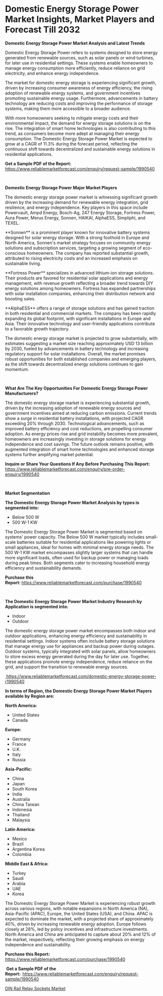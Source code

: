 <p><h1>Domestic Energy Storage Power Market Insights, Market Players and Forecast Till 2032</h1></p><p><strong>Domestic Energy Storage Power Market Analysis and Latest Trends</strong></p>
<p><p>Domestic Energy Storage Power refers to systems designed to store energy generated from renewable sources, such as solar panels or wind turbines, for later use in residential settings. These systems enable homeowners to manage energy consumption more efficiently, reduce reliance on grid electricity, and enhance energy independence.</p><p>The market for domestic energy storage is experiencing significant growth, driven by increasing consumer awareness of energy efficiency, the rising adoption of renewable energy systems, and government incentives promoting sustainable energy usage. Furthermore, advancements in battery technology are reducing costs and improving the performance of storage systems, making them more accessible to a broader audience.</p><p>With more homeowners seeking to mitigate energy costs and their environmental impact, the demand for energy storage solutions is on the rise. The integration of smart home technologies is also contributing to this trend, as consumers become more adept at managing their energy consumption. The Domestic Energy Storage Power Market is expected to grow at a CAGR of 11.3% during the forecast period, reflecting the continuous shift towards decentralized and sustainable energy solutions in residential applications.</p></p>
<p><strong>Get a Sample PDF of the Report:&nbsp;</strong> <a href="https://www.reliablemarketforecast.com/enquiry/request-sample/1990540?utm_campaign=1130&utm_medium=2&utm_source=Github&utm_content=ia&utm_term=14022025&utm_id=domestic-energy-storage-power">https://www.reliablemarketforecast.com/enquiry/request-sample/1990540</a></p>
<p>&nbsp;</p>
<p><strong>Domestic Energy Storage Power Major Market Players</strong></p>
<p><p>The domestic energy storage power market is witnessing significant growth driven by the increasing demand for renewable energy integration, grid resilience, and energy independence. Key players in this space include Powervault, Ampd Energy, Bosch-Ag, 247 Energy Storage, Fortress Power, Aura Power, Merus Energy, Sonnen, HAIKAI, AlphaESS, Simpliphi, and TEXEL.</p><p>**Sonnen** is a prominent player known for innovative battery systems designed for solar energy storage. With a strong foothold in Europe and North America, Sonnen's market strategy focuses on community energy solutions and subscription services, targeting a growing segment of eco-conscious homeowners. The company has reported substantial growth, attributed to rising electricity costs and an increased emphasis on sustainable living.</p><p>**Fortress Power** specializes in advanced lithium-ion storage solutions. Their products are favored for residential solar applications and energy management, with revenue growth reflecting a broader trend towards DIY energy solutions among homeowners. Fortress has expanded partnerships with solar installation companies, enhancing their distribution network and boosting sales.</p><p>**AlphaESS** offers a range of storage solutions and has gained traction in both residential and commercial markets. The company has been rapidly expanding its global footprint, with significant installations in Europe and Asia. Their innovative technology and user-friendly applications contribute to a favorable growth trajectory.</p><p>The domestic energy storage market is projected to grow substantially, with estimates suggesting a market size reaching approximately USD 13 billion by 2030, fueled by advancements in battery technology and increasing regulatory support for solar installations. Overall, the market promises robust opportunities for both established companies and emerging players, as the shift towards decentralized energy solutions continues to gain momentum.</p></p>
<p>&nbsp;</p>
<p><strong>What Are The Key Opportunities For Domestic Energy Storage Power Manufacturers?</strong></p>
<p><p>The domestic energy storage market is experiencing substantial growth, driven by the increasing adoption of renewable energy sources and government incentives aimed at reducing carbon emissions. Current trends show a surge in residential battery installations, with projected CAGR exceeding 20% through 2030. Technological advancements, such as improved battery efficiency and cost reductions, are propelling consumer adoption. As energy prices rise and grid instability becomes more prevalent, homeowners are increasingly investing in storage solutions for energy independence and cost savings. The future outlook remains positive, with augmented integration of smart home technologies and enhanced storage systems further amplifying market potential.</p></p>
<p><strong>Inquire or Share Your Questions If Any Before Purchasing This Report:</strong> <a href="https://www.reliablemarketforecast.com/enquiry/pre-order-enquiry/1990540?utm_campaign=1130&utm_medium=2&utm_source=Github&utm_content=ia&utm_term=14022025&utm_id=domestic-energy-storage-power">https://www.reliablemarketforecast.com/enquiry/pre-order-enquiry/1990540</a></p>
<p>&nbsp;</p>
<p><strong>Market Segmentation</strong></p>
<p><strong>The Domestic Energy Storage Power Market Analysis by types is segmented into:</strong></p>
<p><ul><li>Below 500 W</li><li>500 W-1 KW</li></ul></p>
<p><p>The Domestic Energy Storage Power Market is segmented based on systems' power capacity. The Below 500 W market typically includes small-scale batteries suitable for residential applications like powering lights or small appliances, ideal for homes with minimal energy storage needs. The 500 W-1 KW market encompasses slightly larger systems that can handle more significant loads, often used for backup power or managing loads during peak times. Both segments cater to increasing household energy efficiency and sustainability demands.</p></p>
<p><strong>Purchase this Report:&nbsp;</strong><a href="https://www.reliablemarketforecast.com/purchase/1990540?utm_campaign=1130&utm_medium=2&utm_source=Github&utm_content=ia&utm_term=14022025&utm_id=domestic-energy-storage-power">https://www.reliablemarketforecast.com/purchase/1990540</a></p>
<p>&nbsp;</p>
<p><strong>The Domestic Energy Storage Power Market Industry Research by Application is segmented into:</strong></p>
<p><ul><li>Indoor</li><li>Outdoor</li></ul></p>
<p><p>The domestic energy storage power market encompasses both indoor and outdoor applications, enhancing energy efficiency and sustainability in residential settings. Indoor systems often include battery storage solutions that manage energy use for appliances and backup power during outages. Outdoor systems, typically integrated with solar panels, allow homeowners to store excess energy generated during the day for later use. Together, these applications promote energy independence, reduce reliance on the grid, and support the transition to renewable energy sources.</p></p>
<p><a href="https://www.reliablemarketforecast.com/domestic-energy-storage-power-r1990540?utm_campaign=1130&utm_medium=2&utm_source=Github&utm_content=ia&utm_term=14022025&utm_id=domestic-energy-storage-power">&nbsp;https://www.reliablemarketforecast.com/domestic-energy-storage-power-r1990540</a></p>
<p><strong>In terms of Region, the Domestic Energy Storage Power Market Players available by Region are:</strong></p>
<p>
    <p> <strong> North America: </strong>
        <ul>
            <li>United States</li>
            <li>Canada</li>
        </ul>
        </p> 
    <p> <strong> Europe: </strong>
        <ul>
            <li>Germany</li>
            <li>France</li>
            <li>U.K.</li>
            <li>Italy</li>
            <li>Russia</li>
        </ul>
        </p> 
    <p> <strong> Asia-Pacific: </strong>
        <ul>
            <li>China</li>
            <li>Japan</li>
            <li>South Korea</li>
            <li>India</li>
            <li>Australia</li>
            <li>China Taiwan</li>
            <li>Indonesia</li>
            <li>Thailand</li>
            <li>Malaysia</li>
        </ul>
        </p> 
    <p> <strong> Latin America: </strong>
        <ul>
            <li>Mexico</li>
            <li>Brazil</li>
            <li>Argentina Korea</li>
            <li>Colombia</li>
        </ul>
        </p> 
    <p> <strong> Middle East & Africa: </strong>
        <ul>
            <li>Turkey</li>
            <li>Saudi</li>
            <li>Arabia</li>
            <li>UAE</li>
            <li>Korea</li>
        </ul>
    </p>
    </p>
<p><p>The Domestic Energy Storage Power Market is experiencing robust growth across various regions, with notable expansions in North America (NA), Asia-Pacific (APAC), Europe, the United States (USA), and China. APAC is expected to dominate the market, with a projected share of approximately 40%, driven by increasing renewable energy adoption. Europe follows closely at 28%, led by policy incentives and infrastructure investments. North America and China are anticipated to capture about 20% and 12% of the market, respectively, reflecting their growing emphasis on energy independence and sustainability.</p></p>
<p><strong>Purchase this Report: </strong><a href="https://www.reliablemarketforecast.com/purchase/1990540?utm_campaign=1130&utm_medium=2&utm_source=Github&utm_content=ia&utm_term=14022025&utm_id=domestic-energy-storage-power">https://www.reliablemarketforecast.com/purchase/1990540</a></p>
<p>&nbsp;<strong>Get a Sample PDF of the Report:&nbsp;&nbsp;</strong><a href="https://www.reliablemarketforecast.com/enquiry/request-sample/1990540?utm_campaign=1130&utm_medium=2&utm_source=Github&utm_content=ia&utm_term=14022025&utm_id=domestic-energy-storage-power">https://www.reliablemarketforecast.com/enquiry/request-sample/1990540</a></p>
<p><strong></strong></p>
<p><p><a href="https://github.com/RickHolmes3/Market-Research-Report-List-7/blob/main/din-rail-relay-sockets-market.md?utm_campaign=1130&utm_medium=2&utm_source=Github&utm_content=ia&utm_term=14022025&utm_id=domestic-energy-storage-power">DIN Rail Relay Sockets Market</a></p></p>